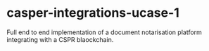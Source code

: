 # casper-integrations-ucase-1
Full end to end implementation of a document notarisation platform integrating with a CSPR blaockchain.
